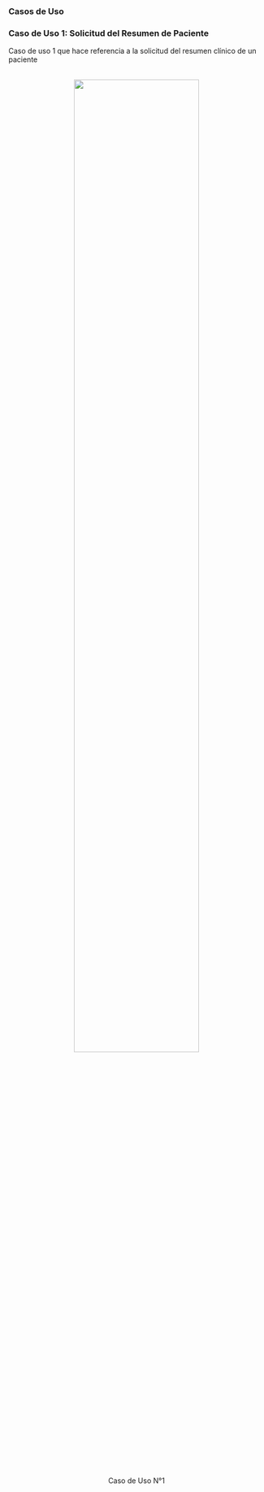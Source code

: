### Casos de Uso

### Caso de Uso 1: Solicitud del Resumen de Paciente

Caso de uso 1 que hace referencia a la solicitud del resumen clínico de un paciente

<br>
<div align="center">
  <img src="CasoUso1.png" style="width:70%"> 
  <p>Caso de Uso N°1</p>
</div>
<br>
